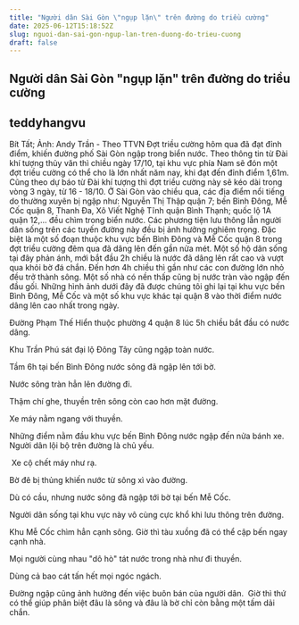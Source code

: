 ```yaml
---
title: "Người dân Sài Gòn \"ngụp lặn\" trên đường do triều cường"
date: 2025-06-12T15:18:52Z
slug: nguoi-dan-sai-gon-ngup-lan-tren-duong-do-trieu-cuong
draft: false
---
```


## Người dân Sài Gòn "ngụp lặn" trên đường do triều cường

## teddyhangvu

Bít Tất; Ảnh: Andy Trần - Theo TTVN
Đợt triều cường hôm qua đã đạt đỉnh điểm, khiến đường phố Sài Gòn ngập trong biển nước.
Theo thông tin từ Đài khí tượng thủy văn thì chiều ngày 17/10, tại khu vực phía Nam sẽ đón một đợt triều cường có thể cho là lớn nhất năm nay, khi đạt đến đỉnh điểm 1,61m. Cũng theo dự báo từ Đài khí tượng thì đợt triều cường này sẽ kéo dài trong vòng 3 ngày, từ 16 - 18/10.
Ở Sài Gòn vào chiều qua, các địa điểm nổi tiếng do thường xuyên bị ngập như: Nguyễn Thị Thập quận 7; bến Bình Đông, Mễ Cốc quận 8, Thanh Đa, Xô Viết Nghệ Tĩnh quận Bình Thạnh; quốc lộ 1A quận 12,... đều chìm trong biển nước. Các phương tiện lưu thông lẫn người dân sống trên các tuyến đường này đều bị ảnh hưởng nghiêm trọng. Đặc biệt là một số đoạn thuộc khu vực bến Bình Đông và Mễ Cốc quận 8 trong đợt triều cường đêm qua đã dâng lên đến gần nửa mét. 
Một số hộ dân sống tại đây phản ánh, mới bắt đầu 2h chiều là nước đã dâng lên rất cao và vượt qua khỏi bờ đá chắn. Đến hơn 4h chiều thì gần như các con đường lớn nhỏ đều trở thành sông. Một số nhà có nền thấp cũng bị nước tràn vào ngập đến đầu gối. 
Những hình ảnh dưới đây đã được chúng tôi ghi lại tại khu vực bến Bình Đông, Mễ Cốc và một số khu vực khác tại quận 8 vào thời điểm nước dâng lên cao nhất trong ngày.

Đường Phạm Thế Hiển thuộc phường 4 quận 8 lúc 5h chiều bắt đầu có nước dâng.

Khu Trần Phú sát đại lộ Đông Tây cũng ngập toàn nước.

Tầm 6h tại bến Bình Đông nước sông đã ngập lên tới bờ.



Nước sông tràn hẳn lên đường đi.

Thậm chí ghe, thuyền trên sông còn cao hơn mặt đường.

Xe máy nằm ngang với thuyền.​




Những điểm nằm đầu khu vực bến Bình Đông nước ngập đến nửa bánh xe.​​​​
Người dân lội bộ trên đường là chủ yếu.




​
Xe cộ chết máy như rạ.


Bờ đê bị thủng khiến nước từ sông xì vào đường.

Dù có cầu, nhưng nước sông đã ngập tới bờ tại bến Mễ Cốc.







Người dân sống tại khu vực này vô cùng cực khổ khi lưu thông trên đường.

Khu Mễ Cốc chìm hẳn cạnh sông. Giờ thì tàu xuồng đã có thể cập bến ngay cạnh nhà.



Mọi người cùng nhau "dô hò" tát nước trong nhà như đi thuyền.

Dùng cả bao cát tấn hết mọi ngóc ngách.







Đường ngập cũng ảnh hưởng đến việc buôn bán của người dân.
​
Giờ thì thứ có thể giúp phân biệt đâu là sông và đâu là bờ chỉ còn bằng một tấm dải chắn.​